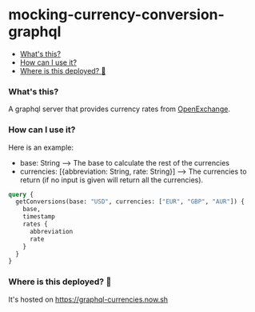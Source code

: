 # mocking-currency-conversion-graphql

<!-- TOC depthFrom:2 depthTo:6 withLinks:1 updateOnSave:0 orderedList:0 -->

- [What's this?](#whats-this)
- [How can I use it?](#how-can-i-use-it)
- [Where is this deployed? :rocket:](#where-is-this-deployed-rocket)

<!-- /TOC -->

### What's this?
A graphql server that provides currency rates from [OpenExchange](http://openexchangerates.org).

### How can I use it?
Here is an example:

* base: String --> The base to calculate the rest of the currencies
* currencies: [{abbreviation: String, rate: String}] --> The currencies to return (if no input is given will return all the currencies).

```GraphQL
query {
  getConversions(base: "USD", currencies: ["EUR", "GBP", "AUR"]) {
    base,
    timestamp
    rates {
      abbreviation
      rate
    }
  }
}
```

### Where is this deployed? :rocket:

It's hosted on https://graphql-currencies.now.sh
